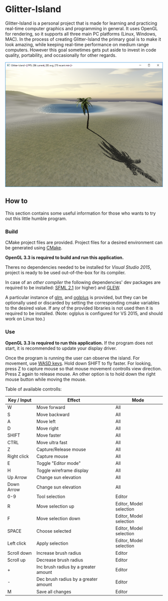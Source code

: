 
Glitter-Island
==============

Glitter-Island is a personal project that is made for learning and practicing
real-time computer graphics and programming in general. It uses OpenGL for rendering, 
so it supports all three main PC platforms (Linux, Windows, MAC). In the process of 
creating Glitter-Island the primary goal is to make it look amazing, while 
keeping real-time performance on medium range computers. However this goal 
sometimes gets put aside to invest in code quality, portability, and 
occasionally for other regards.

![screenshot](island-2015-12-29.png)

## How to

This section contains some useful information for those who wants to 
try out this little humble program.

### Build

CMake project files are provided. Project files for a desired environment 
can be generated using [CMake](https://cmake.org/).

**OpenGL 3.3 is required to build and run this application.**

Theres no dependencies needed to be installed for _Visual Studio 2015_, project is 
ready to be used out-of-the-box for its compiler.

In case of an _other compiler_ the following dependencies' dev packages are required to be installed:
[SFML 2.1](http://www.sfml-dev.org/download/sfml/2.1/) (or higher) and [GLEW](http://glew.sourceforge.net/).

A particular instance of [glm](http://glm.g-truc.net), and [oglplus](http://oglplus.org/) is provided, but 
they can be optionally used or discarded by setting the corresponding cmake variables to the desired value. 
If any of the provided libraries is not used then it is required to be installed. 
(Note: oglplus is configured for VS 2015, and should work on Linux too.)

### Use

**OpenGL 3.3 is required to run this application.** If the program does not start, 
it is recommended to update your display driver.

Once the program is running the user can observe the island. 
For movement, use [WASD keys](https://en.wikipedia.org/wiki/Arrow_keys#WASD_keys). 
Hold down SHIFT to fly faster. For looking, press Z to capture mouse so that mouse movement 
controlls view direction. Press Z again to release mouse. An other option is to hold down 
the right mouse button while moving the mouse.

Table of available controlls:

| Key / Input | Effect                                | Mode                    |
|-------------|---------------------------------------|-------------------------|
| W           | Move forward                          | All                     |
| S           | Move backward                         | All                     |
| A           | Move left                             | All                     |
| D           | Move right                            | All                     |
| SHIFT       | Move faster                           | All                     |
| CTRL        | Move ultra fast                       | All                     |
| Z           | Capture/Release mouse                 | All                     |
| Right click | Capture mouse                         | All                     |
| E           | Toggle "Editor mode"                  | All                     |
| H           | Toggle wireframe display              | All                     |
| Up Arrow    | Change sun elevation                  | All                     |
| Down Arrow  | Change sun elevation                  | All                     |
| 0-9         | Tool selection                        | Editor                  |
| R           | Move selection up                     | Editor, Model selection |
| F           | Move selection down                   | Editor, Model selection |
| SPACE       | Choose selected                       | Editor, Model selection |
| Left click  | Apply selection                       | Editor, Model selection |
| Scroll down | Increase brush radius                 | Editor                  |
| Scroll up   | Decrease brush radius                 | Editor                  |
| +           | Inc brush radius by a greater amount  | Editor                  |
| -           | Dec brush radius by a greater amount  | Editor                  |
| M           | Save all changes                      | Editor                  |
